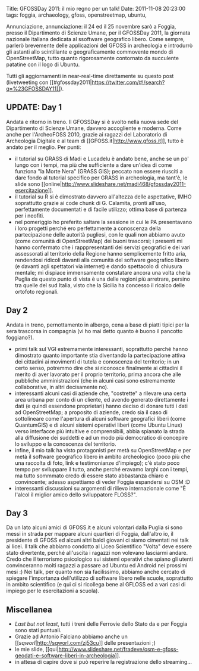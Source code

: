 Title: GFOSSDay 2011: il mio regno per un talk!
Date:  2011-11-08 20:23:00
tags: foggia, archaeology, gfoss, openstreetmap, ubuntu,

Annunciazione, annunciazione: il 24 ed il 25 novembre sarò a Foggia, presso il Dipartimento di Scienze Umane, per il GFOSSDay 2011, la giornata nazionale italiana dedicata al ssoftware geografico libero. Come sempre, parlerò brevemente delle applicazioni del GFOSS in archeologia e introdurrò gli astanti allo scintillante e geograficamente commovente mondo di OpenStreetMap, tutto quanto rigorosamente contornato da succulente patatine con il logo di Ubuntu.

Tutti gli aggiornamenti in near-real-time direttamente su questo post (livetweeting con [[#gfossday2011|https://twitter.com/#!/search?q=%23GFOSSDAY11]]).

## UPDATE: Day 1 ##
Andata e ritorno in treno. Il GFOSSDay si è svolto nella nuova sede del Dipartimento di Scienze Umane, davvero accogliente e moderna. Come anche per l'ArcheoFOSS 2010, grazie ai ragazzi del Laboratorio di Archeologia Digitale e al team di [[GFOSS.it|http://www.gfoss.it]], tutto è andato per il meglio. Per punti:

* il tutorial su GRASS di Madi e Lucadelu è andato bene, anche se un po' lungo con i tempi, ma più che sufficiente a dare un'idea di come funziona "la Morte Nera" (GRASS GIS); peccato non essere riusciti a dare fondo al tutorial specifico per GRASS in archeologia, ma tant'è, le slide sono [[online|http://www.slideshare.net/madi468/gfossday2011-esercitazione]].
* il tutorial su R si è dimostrato davvero all'altezza delle aspettative, IMHO soprattutto grazie ai code chunk di G. Calamita, pronti all'uso, perfettamente documentati e di facile utilizzo; ottima base di partenza per i neofiti.
* nel pomeriggio ho preferito saltare la sessione in cui le PA presentavano i loro progetti perché ero perfettamente a conoscenza della partecipazione delle autorità pugliesi, con le quali non abbiamo avuto (come comunità di OpenStreetMap) dei buoni trascorsi; i presenti mi hanno confermato che i rapppresentanti dei servizi geografici e dei vari assessorati al territorio della Regione hanno semplicemente fritto aria, rendendosi ridicoli davanti alla comunità del software geografico libero (e davanti agli spettatori via internet) e dando spettacolo di chiusura mentale; mi dispiace immensamente constatare ancora una volta che la Puglia da questo punto di vista è una delle regioni più arretrare, persino tra quelle del sud Italia, visto che la Sicilia ha concesso il ricalco delle ortofoto regionali.

## Day 2 ##
Andata in treno, pernottamento in albergo, cena a base di piatti tipici per la sera trascorsa in compagnia (vi ho mai detto quanto è buono il pancotto foggiano?).

* primi talk sul VGI estremamente interessanti, soprattutto perché hanno dimostrato quanto importante stia diventando la partecipazione attiva dei cittadini ai movimenti di tutela e conoscenza del territorio; in un certo senso, potremmo dire che si riconosce finalmente ai cittadini il merito di aver lavorato per il proprio territorio, prima ancora che alle pubbliche amministrazioni (che in alcuni casi sono estremamente collaborative, in altri decisamente no).
* interessanti alcuni casi di aziende che, "costrette" a rilevare una certa area urbana per conto di un cliente, ed avendo generato direttamente i dati (e quindi essendone proprietari) hanno deciso di donare tutti i dati ad OpenStreetMap; a proposito di aziende, credo sia il caso di sottolineare come l'apertura di alcuni software geografici liberi (come QuantumGIS) e di alcuni sistemi operativi liberi (come Ubuntu Linux) verso interfacce più intuitive e comprensibili, abbia spianato la strada alla diffusione dei suddetti e ad un modo più democratico di concepire lo sviluppo e la conoscenza del territorio.
* infine, il mio talk ha visto protagonisti per metà su OpenStreetMap e per metà il software geografico libero in ambito archeologico (poco più che una raccolta di foto, link e testimonianze d'impiego); c'è stato poco tempo per sviluppare il tutto, anche perché eravamo larghi con i tempi, ma tutto sommmato credo di essere stato abbastanza chiaro e convincente; adesso aspettiamo di veder Foggia espandersi su OSM :D
* interessanti discussioni su argomenti di rilievo internazionale come "È l'alcol il miglior amico dello sviluppatore FLOSS?".

## Day 3 #
Da un lato alcuni amici di GFOSS.it e alcuni volontari dalla Puglia si sono messi in strada per mappare alcuni quartieri di Foggia, dall'altro io, il presidente di GFOSS ed alcuni altri baldi giovani ci siamo cimentati nei talk ai licei. Il talk che abbiamo condotto al Liceo Scientifico "Volta" deve essere stato divertente, perché all'uscita i ragazzi non volevano lasciarmi andare. Credo che il terrorismo psicologico sui sistemi operativi che spiano gli utenti convinceranno molti ragazzi a passare ad Ubuntu ed Android nei prossimi mesi :) Nei talk, per quanto non sia facilissimo, abbiamo anche cercato di spiegare l'importanza dell'utilizzo di software libero nelle scuole, soprattutto in ambito scientifico (e qui ci si ricollega bene al GFLOSS ed a vari casi di impiego per le esercitazioni a scuola).

## Miscellanea ##
* _Last but not least_, tutti i treni delle Ferrovie dello Stato da e per Foggia sono stati puntuali.
* Grazie ad Antonio Falciano abbiamo anche un [[_sqworl_|http://sqworl.com/zj53cu]] delle presentazioni ;)
* le mie slide, [[qui|http://www.slideshare.net/fradeve/osm-e-gfoss-geodati-e-software-liberi-in-archeologia]].
* in attesa di capire dove si può reperire la registrazione dello streaming...

